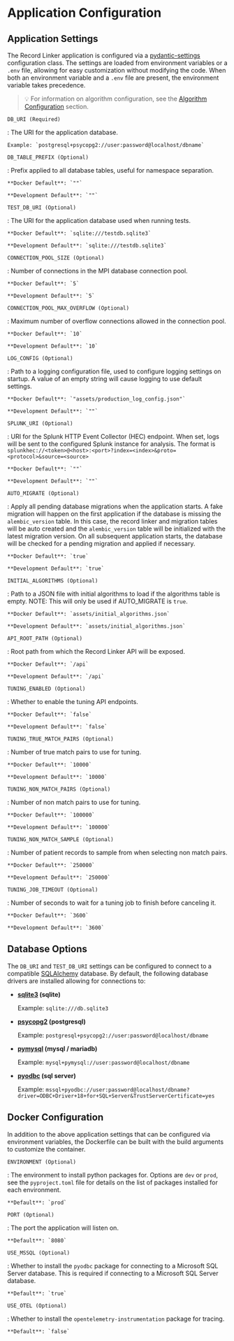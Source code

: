# Application Configuration


## Application Settings

The Record Linker application is configured via a
[pydantic-settings](https://docs.pydantic.dev/latest/concepts/pydantic_settings/)
configuration class. The settings are loaded from environment variables or a `.env` file,
allowing for easy customization without modifying the code.  When both an environment 
variable and a `.env` file are present, the environment variable takes precedence.
> 💡 For information on algorithm configuration, see the [Algorithm Configuration](algo-configuration.md) section.

`DB_URI (Required)`

:   The URI for the application database.

    Example: `postgresql+psycopg2://user:password@localhost/dbname`

`DB_TABLE_PREFIX (Optional)`

:   Prefix applied to all database tables, useful for namespace separation.

    **Docker Default**: `""`

    **Development Default**: `""`

`TEST_DB_URI (Optional)`

:   The URI for the application database used when running tests.

    **Docker Default**: `sqlite:///testdb.sqlite3`

    **Development Default**: `sqlite:///testdb.sqlite3`

`CONNECTION_POOL_SIZE (Optional)`

:   Number of connections in the MPI database connection pool.

    **Docker Default**: `5`

    **Development Default**: `5`

`CONNECTION_POOL_MAX_OVERFLOW (Optional)`

:   Maximum number of overflow connections allowed in the connection pool.

    **Docker Default**: `10`

    **Development Default**: `10`

`LOG_CONFIG (Optional)`

:   Path to a logging configuration file, used to configure logging settings on startup.
    A value of an empty string will cause logging to use default settings.

    **Docker Default**: `"assets/production_log_config.json"`

    **Development Default**: `""`

`SPLUNK_URI (Optional)`

:   URI for the Splunk HTTP Event Collector (HEC) endpoint. When set, logs will be sent to
    the configured Splunk instance for analysis. The format is
    `splunkhec://<token>@<host>:<port>?index=<index>&proto=<protocol>&source=<source>`

    **Docker Default**: `""`

    **Development Default**: `""`

`AUTO_MIGRATE (Optional)`

:   Apply all pending database migrations when the application starts. A fake migration
    will happen on the first application if the database is missing the `alembic_version`
    table.  In this case, the record linker and migration tables will be auto created and
    the `alembic_version` table will be initialized with the latest migration version. On
    all subsequent application starts, the database will be checked for a pending migration
    and applied if necessary.

    **Docker Default**: `true`

    **Development Default**: `true`

`INITIAL_ALGORITHMS (Optional)`

:   Path to a JSON file with initial algorithms to load if the algorithms table is empty.
    NOTE: This will only be used if AUTO_MIGRATE is `true`.

    **Docker Default**: `assets/initial_algorithms.json`

    **Development Default**: `assets/initial_algorithms.json`

`API_ROOT_PATH (Optional)`

:   Root path from which the Record Linker API will be exposed.

    **Docker Default**: `/api`

    **Development Default**: `/api`

`TUNING_ENABLED (Optional)`

:   Whether to enable the tuning API endpoints.

    **Docker Default**: `false`

    **Development Default**: `false`

`TUNING_TRUE_MATCH_PAIRS (Optional)`

:   Number of true match pairs to use for tuning.

    **Docker Default**: `10000`

    **Development Default**: `10000`

`TUNING_NON_MATCH_PAIRS (Optional)`

:   Number of non match pairs to use for tuning.

    **Docker Default**: `100000`

    **Development Default**: `100000`

`TUNING_NON_MATCH_SAMPLE (Optional)`

:   Number of patient records to sample from when selecting non match pairs.

    **Docker Default**: `250000`

    **Development Default**: `250000`

`TUNING_JOB_TIMEOUT (Optional)`

:   Number of seconds to wait for a tuning job to finish before canceling it.

    **Docker Default**: `3600`

    **Development Default**: `3600`


## Database Options

The `DB_URI` and `TEST_DB_URI` settings can be configured to connect to a compatible
[SQLAlchemy](https://www.sqlalchemy.org/) database.  By default, the following database
drivers are installed allowing for connections to:

- **[sqlite3](https://docs.python.org/3/library/sqlite3.html) (sqlite)**

    Example: `sqlite:///db.sqlite3`

- **[psycopg2](https://www.psycopg.org/) (postgresql)**

    Example: `postgresql+psycopg2://user:password@localhost/dbname`

- **[pymysql](https://pymysql.readthedocs.io/en/latest/) (mysql / mariadb)**

    Example: `mysql+pymysql://user:password@localhost/dbname`

- **[pyodbc](https://github.com/mkleehammer/pyodbc/wiki) (sql server)**

    Example: `mssql+pyodbc://user:password@localhost/dbname?driver=ODBC+Driver+18+for+SQL+Server&TrustServerCertificate=yes`


## Docker Configuration

In addition to the above application settings that can be configured via environment variables,
the Dockerfile can be built with the build arguments to customize the container.

`ENVIRONMENT (Optional)`

:   The environment to install python packages for.  Options are `dev` or `prod`, see the 
    `pyproject.toml` file for details on the list of packages installed for each environment.

    **Default**: `prod`

`PORT (Optional)`

:   The port the application will listen on.

    **Default**: `8080`

`USE_MSSQL (Optional)`

:   Whether to install the `pyodbc` package for connecting to a Microsoft SQL Server database.
    This is required if connecting to a Microsoft SQL Server database.

    **Default**: `true`

`USE_OTEL (Optional)`

:   Whether to install the `opentelemetry-instrumentation` package for tracing.

    **Default**: `false`
